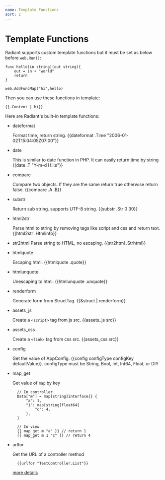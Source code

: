 ```yaml
---
name: Template Functions
sort: 2
---
```


# Template Functions

Radiant supports custom template functions but it must be set as below before `web.Run()`:

	func hello(in string)(out string){
		out = in + "world"
		return
	}
	
	web.AddFuncMap("hi",hello)

Then you can use these functions in template:

	{{.Content | hi}}

Here are Radiant's built-in template functions:

* dateformat

  Format time, return string. {{dateformat .Time "2006-01-02T15:04:05Z07:00"}}

* date

  This is similar to date function in PHP. It can easily return time by string {{date .T "Y-m-d H:i:s"}}

* compare

  Compare two objects. If they are the same return true otherwise return false. {{compare .A .B}}

* substr

  Return sub string. supports UTF-8 string. {{substr .Str 0 30}}

* html2str

  Parse html to string by removing tags like script and css and return text. {{html2str .Htmlinfo}}

* str2html
  Parse string to HTML, no escaping. {{str2html .Strhtml}}

* htmlquote

  Escaping html. {{htmlquote .quote}}

* htmlunquote

  Unescaping to html. {{htmlunquote .unquote}}

* renderform

  Generate form from StructTag. {{&struct | renderform}}
  	
* assets_js

    Create a `<script>` tag from js src. {{assets_js src}}

* assets_css

    Create a `<link>` tag from css src. {{assets_css src}}

* config

    Get the value of AppConfig. {{config configType configKey defaultValue}}. configType must be String, Bool, Int, Int64, Float, or DIY

* map_get

    Get value of `map` by key

        // In controller
        Data["m"] = map[string]interface{} {
            "a": 1,
            "1": map[string]float64{
                "c": 4,
            },
        }

        // In view
        {{ map_get m "a" }} // return 1
        {{ map_get m 1 "c" }} // return 4
        
* urlfor

    Get the URL of a controller method
   
        {{urlfor "TestController.List"}}
        
    [more details](/en-US/mvc/controller/urlbuilding.md)
